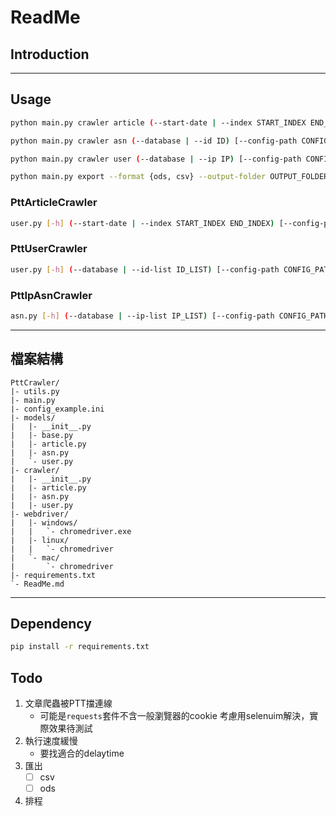 ReadMe
====

## Introduction

---

## Usage


```bash
python main.py crawler article (--start-date | --index START_INDEX END_INDEX) [--config-path CONFIG_PATH]

python main.py crawler asn (--database | --id ID) [--config-path CONFIG_PATH]

python main.py crawler user (--database | --ip IP) [--config-path CONFIG_PATH]

python main.py export --format {ods, csv} --output-folder OUTPUT_FOLDER [--output-prefix OUTPUT_PREFIX]
```

### PttArticleCrawler

```bash
user.py [-h] (--start-date | --index START_INDEX END_INDEX) [--config-path CONFIG_PATH]
```

### PttUserCrawler

```bash
user.py [-h] (--database | --id-list ID_LIST) [--config-path CONFIG_PATH]
```

### PttIpAsnCrawler

```bash
asn.py [-h] (--database | --ip-list IP_LIST) [--config-path CONFIG_PATH]
```

---

## 檔案結構

```
PttCrawler/
|- utils.py
|- main.py
|- config_example.ini
|- models/
|   |- __init__.py
|   |- base.py
|   |- article.py
|   |- asn.py
|   `- user.py
|- crawler/
|   |- __init__.py
|   |- article.py
|   |- asn.py
|   |- user.py
|- webdriver/
|   |- windows/
|   |   `- chromedriver.exe
|   |- linux/
|   |   `- chromedriver
|   `- mac/
|       `- chromedriver
|- requirements.txt
`- ReadMe.md
```

---

## Dependency

```bash
pip install -r requirements.txt
```

## Todo

1. 文章爬蟲被PTT擋連線
    * 可能是`requests`套件不含一般瀏覽器的cookie
    考慮用selenuim解決，實際效果待測試
2. 執行速度緩慢
    * 要找適合的delaytime
3. 匯出
    - [ ] csv
    - [ ] ods
4. 排程
